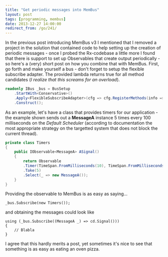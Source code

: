 ```yaml
---
title: "Get periodic messages into MemBus"
layout: post
tags: [programming, membus]
date: 2013-12-27 14:00:00
redirect_from: /go/241/
---
```


In the previous post introducing MemBus v3 I mentioned that I removed a project in the solution that contained code to help setting up the creation of periodic messages - once I probed the Rx-codebase a little more I found that there is support to set up Observables that create output periodically - so here's a (very) short post on how you combine that with MemBus.
First, go forth and make yourself a bus - don't forget to setup the flexible subscribe adapter. The provided lambda returns true for all method candidates (*I realize that this screams for an overload*).

```c#
readonly IBus _bus = BusSetup
    .StartWith<Conservative>()
    .Apply<FlexibleSubscribeAdapter>(cfg => cfg.RegisterMethods(info => true))
    .Construct();
```

As an example, let's have a class that provides timers for our application - the example shown sends out a **MessageA** instance 5 times every 100 milliseconds on the *Default Scheduler* (according to documentation the most appropriate strategy on the targetted system that does not block the current thread).

```c#
private class Timers
{
    public IObservable<MessageA> ASignal()
    {
        return Observable
        .Timer(TimeSpan.FromMilliseconds(10), TimeSpan.FromMilliseconds(100), Scheduler.Default)
        .Take(5)
        .Select(_ => new MessageA());
    } 
}
```

Providing the observable to MemBus is as easy as saying...


	_bus.Subscribe(new Timers());


and obtaining the messages could look like


    using (_bus.Subscribe((MessageA _) => cd.Signal()))
    {
		// Blabla
	}
	

I agree that this hardly merits a post, yet sometimes it's nice to see that something is as easy as eating an oven pizza.